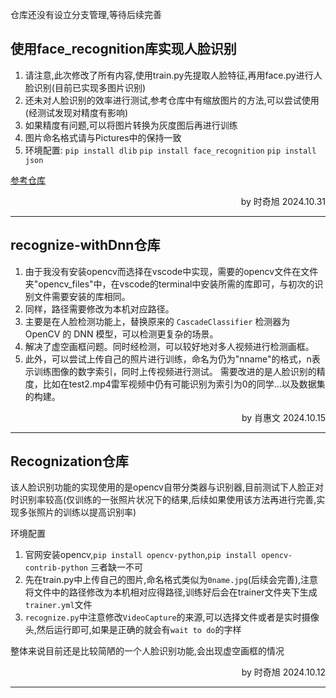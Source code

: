 仓库还没有设立分支管理,等待后续完善
## 使用face_recognition库实现人脸识别
1. 请注意,此次修改了所有内容,使用train.py先提取人脸特征,再用face.py进行人脸识别(目前已实现多图片识别)
2. 还未对人脸识别的效率进行测试,参考仓库中有缩放图片的方法,可以尝试使用(经测试发现对精度有影响)
3. 如果精度有问题,可以将图片转换为灰度图后再进行训练
4. 图片命名格式请与Pictures中的保持一致
5. 环境配置:
`pip install dlib`
`pip install face_recognition`
`pip install json`

[参考仓库](https://github.com/ageitgey/face_recognition/tree/master)
<p align="right">by 时奇旭 2024.10.31</p>

---

## recognize-withDnn仓库

1. 由于我没有安装opencv而选择在vscode中实现，需要的opencv文件在文件夹"opencv_files"中，在vscode的terminal中安装所需的库即可，与初次的识别文件需要安装的库相同。
2. 同样，路径需要修改为本机对应路径。
3. 主要是在人脸检测功能上，替换原来的 `CascadeClassifier` 检测器为 OpenCV 的 DNN 模型，可以检测更复杂的场景。
4. 解决了虚空画框问题。同时经检测，可以较好地对多人视频进行检测画框。
5. 此外，可以尝试上传自己的照片进行训练，命名为仍为"nname"的格式，n表示训练图像的数字索引，同时上传视频进行测试。
需要改进的是人脸识别的精度，比如在test2.mp4雷军视频中仍有可能识别为索引为0的同学...以及数据集的构建。
<p align="right">by 肖惠文 2024.10.15</p>

---

## Recognization仓库
该人脸识别功能的实现使用的是opencv自带分类器与识别器,目前测试下人脸正对时识别率较高(仅训练的一张照片状况下的结果,后续如果使用该方法再进行完善,实现多张照片的训练以提高识别率)

环境配置
1. 官网安装opencv,`pip install opencv-python`,`pip install opencv-contrib-python` 三者缺一不可
2. 先在train.py中上传自己的图片,命名格式类似为`0name.jpg`(后续会完善),注意将文件中的路径修改为本机相对应得路径,训练好后会在trainer文件夹下生成`trainer.yml`文件
3. `recognize.py`中注意修改`VideoCapture`的来源,可以选择文件或者是实时摄像头,然后运行即可,如果是正确的就会有`wait to do`的字样

整体来说目前还是比较简陋的一个人脸识别功能,会出现虚空画框的情况
<p align="right">by 时奇旭 2024.10.12</p>

---